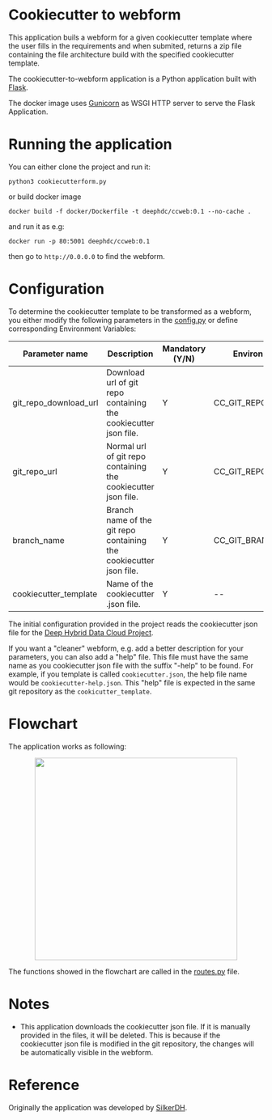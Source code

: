 # Cookiecutter to webform

This application buils a webform for a given cookiecutter template where the user fills in the requirements and when submited, returns a zip file containing the file architecture build with the specified cookiecutter template.
 
The cookiecutter-to-webform application is a Python application built with [Flask](https://flask.palletsprojects.com/).

The docker image uses [Gunicorn](https://gunicorn.org/) as WSGI HTTP server to serve the Flask Application.

# Running the application

You can either clone the project and run it:
```
python3 cookiecutterform.py
```
or build docker image 
```
docker build -f docker/Dockerfile -t deephdc/ccweb:0.1 --no-cache .
```
and run it as e.g:
```
docker run -p 80:5001 deephdc/ccweb:0.1
```
then go to `http://0.0.0.0` to find the webform.

# Configuration

To determine the cookiecutter template to be transformed as a webform, you either modify the following parameters in the  [config.py](https://git.scc.kit.edu/m-team/ai/cookiecutter-to-webform/blob/master/app/config.py) 
or define corresponding Environment Variables:

| Parameter name  | Description | Mandatory (Y/N) | Environment Variable |
| -------------- | ------------- |----------------|-----------------------|
| git_repo_download_url | Download url of git repo containing the cookiecutter json file. | Y | CC_GIT_REPO_DOWNLOAD_URL 
| git_repo_url | Normal url of git repo containing the cookiecutter json file. | Y | CC_GIT_REPO_URL
| branch_name | Branch name of the git repo containing the cookiecutter json file.  | Y | CC_GIT_BRANCH
| cookiecutter_template | Name of the cookiecutter .json file. | Y | --


The initial configuration provided in the project reads the cookiecutter json file for the [Deep Hybrid Data Cloud Project](https://github.com/deephdc/cookiecutter-deep/).

If you want a "cleaner" webform, e.g. add a better description for your parameters, you can also add a "help" file. This file must have the same name as you cookiecutter json file with the suffix "-help" to be found. For example, if you template is called `cookiecutter.json`, the help file name would be `cookiecutter-help.json`.
This "help" file is expected in the same git repository as the `cookicutter_template`.

# Flowchart

The application works as following:

<p align="center">
<img src="https://git.scc.kit.edu/m-team/ai/cookiecutter-to-webform/-/raw/master/img/cookieflowchart.png?inline=false" width="400"/>
</p>

The functions showed in the flowchart are called in the [routes.py](https://git.scc.kit.edu/m-team/ai/cookiecutter-to-webform/blob/master/app/routes.py) file.

# Notes

- This application downloads the cookiecutter json file. If it is manually provided in the files, it will be deleted. This is because if the cookiecutter json file is modified in the git repository, the changes will be automatically visible in the webform.

# Reference

Originally the application was developed by [SilkerDH](https://github.com/SilkeDH/cookiecutter-to-webform).

